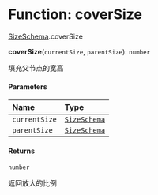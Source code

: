 # Function: coverSize

[SizeSchema](/auto-docs/utils/modules/SizeSchema.md).coverSize

**coverSize**(`currentSize`, `parentSize`): `number`

填充父节点的宽高

#### Parameters

| Name | Type |
| :------ | :------ |
| `currentSize` | [`SizeSchema`](/auto-docs/utils/interfaces/SizeSchema-1.md) |
| `parentSize` | [`SizeSchema`](/auto-docs/utils/interfaces/SizeSchema-1.md) |

#### Returns

`number`

返回放大的比例
